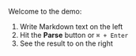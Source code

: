 Welcome to the demo:

1. Write Markdown text on the left
2. Hit the __Parse__ button or `⌘ + Enter`
3. See the result to on the right

